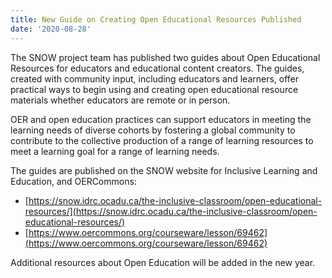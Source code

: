 ```yaml
---
title: New Guide on Creating Open Educational Resources Published
date: '2020-08-28'
---
```

The SNOW project team has published two guides about Open Educational Resources for educators and educational content creators. The guides, created with community input, including educators and learners, offer practical ways to begin using and creating open educational resource materials whether educators are remote or in person.  

OER and open education practices can support educators in meeting the learning needs of diverse cohorts by fostering a global community to contribute to the collective production of a range of learning resources to meet a learning goal for a range of learning needs.

The guides are published on the SNOW website for Inclusive Learning and Education, and OERCommons:

* [https://snow.idrc.ocadu.ca/the-inclusive-classroom/open-educational-resources/](https://snow.idrc.ocadu.ca/the-inclusive-classroom/open-educational-resources/)
* [https://www.oercommons.org/courseware/lesson/69462](https://www.oercommons.org/courseware/lesson/69462)

Additional resources about Open Education will be added in the new year.
